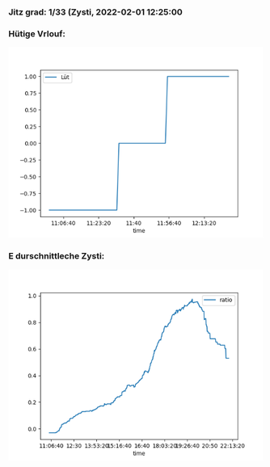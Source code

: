 ### Jitz grad: 1/33 (Zysti, 2022-02-01 12:25:00

### Hütige Vrlouf:
![Graph](Today.png)

### E durschnittleche Zysti:
![Graph](Zysti.png)